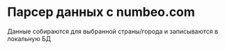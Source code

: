 # Парсер данных с numbeo.com

Данные собираются для выбранной страны/города и записываются в локальную БД
